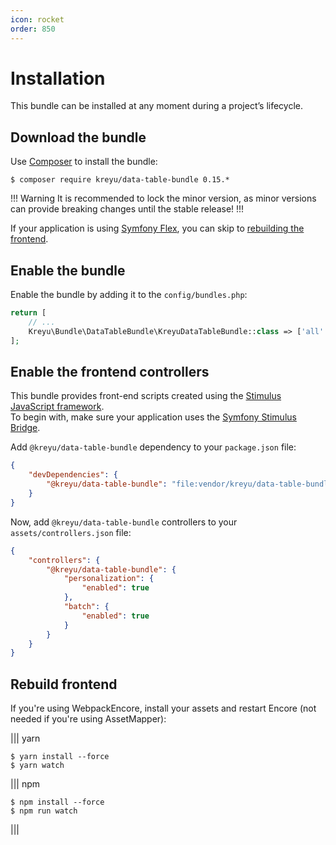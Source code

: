 ```yaml
---
icon: rocket
order: 850
---
```


# Installation

This bundle can be installed at any moment during a project’s lifecycle.

## Download the bundle

Use [Composer](https://getcomposer.org/) to install the bundle:

```shell
$ composer require kreyu/data-table-bundle 0.15.*
```

!!! Warning
It is recommended to lock the minor version, as minor versions can provide breaking changes until the stable release!
!!!

If your application is using [Symfony Flex](https://github.com/symfony/flex), you can skip to [rebuilding the frontend](#install-front-end-dependencies-and-rebuild).

## Enable the bundle

Enable the bundle by adding it to the `config/bundles.php`:

```php # config/bundles.php
return [
    // ...
    Kreyu\Bundle\DataTableBundle\KreyuDataTableBundle::class => ['all' => true],
];
```

## Enable the frontend controllers

This bundle provides front-end scripts created using the [Stimulus JavaScript framework](https://stimulus.hotwired.dev/).   
To begin with, make sure your application uses the [Symfony Stimulus Bridge](https://github.com/symfony/stimulus-bridge).

Add `@kreyu/data-table-bundle` dependency to your `package.json` file:

```json # package.json
{
    "devDependencies": {
        "@kreyu/data-table-bundle": "file:vendor/kreyu/data-table-bundle/assets"
    }
}
```

Now, add `@kreyu/data-table-bundle` controllers to your `assets/controllers.json` file: 

```json # assets/controllers.json
{
    "controllers": {
        "@kreyu/data-table-bundle": {
            "personalization": {
                "enabled": true
            },
            "batch": {
                "enabled": true
            }
        }
    }
}
```

## Rebuild frontend

If you're using WebpackEncore, install your assets and restart Encore (not needed if you're using AssetMapper):

||| yarn
```shell
$ yarn install --force
$ yarn watch
```
||| npm
```shell
$ npm install --force
$ npm run watch
```
|||
